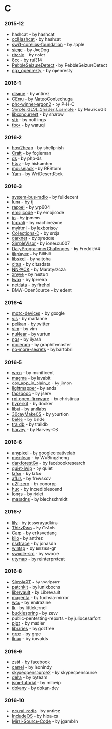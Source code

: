 # C


### 2015-12
- [hashcat](https://github.com/hashcat/hashcat) - by hashcat
- [oclHashcat](https://github.com/hashcat/oclHashcat) - by hashcat
- [swift-corelibs-foundation](https://github.com/apple/swift-corelibs-foundation) - by apple
- [siege](https://github.com/JoeDog/siege) - by JoeDog
- [ritchie](https://github.com/riolet/ritchie) - by riolet
- [8cc](https://github.com/rui314/8cc) - by rui314
- [PebbleSeizureDetect](https://github.com/PebbleSeizureDetect/PebbleSeizureDetect) - by PebbleSeizureDetect
- [ngx_openresty](https://github.com/openresty/ngx_openresty) - by openresty

### 2016-1
- [disque](https://github.com/antirez/disque) - by antirez
- [CEmu](https://github.com/MateoConLechuga/CEmu) - by MateoConLechuga
- [phc-winner-argon2](https://github.com/P-H-C/phc-winner-argon2) - by P-H-C
- [Simple_GLSL_Shader_Example](https://github.com/MauriceGit/Simple_GLSL_Shader_Example) - by MauriceGit
- [libconcurrent](https://github.com/sharow/libconcurrent) - by sharow
- [stb](https://github.com/nothings/stb) - by nothings
- [tbox](https://github.com/waruqi/tbox) - by waruqi

### 2016-2
- [how2heap](https://github.com/shellphish/how2heap) - by shellphish
- [Craft](https://github.com/fogleman/Craft) - by fogleman
- [ds](https://github.com/php-ds/ds) - by php-ds
- [htop](https://github.com/hishamhm/htop) - by hishamhm
- [mousejack](https://github.com/RFStorm/mousejack) - by RFStorm
- [Yarn](https://github.com/WetDesertRock/Yarn) - by WetDesertRock

### 2016-3
- [system-bus-radio](https://github.com/fulldecent/system-bus-radio) - by fulldecent
- [luna](https://github.com/tj/luna) - by tj
- [rappel](https://github.com/yrp604/rappel) - by yrp604
- [emojicode](https://github.com/emojicode/emojicode) - by emojicode
- [jo](https://github.com/jpmens/jo) - by jpmens
- [tcpkali](https://github.com/machinezone/tcpkali) - by machinezone
- [myhtml](https://github.com/lexborisov/myhtml) - by lexborisov
- [Collections-C](https://github.com/srdja/Collections-C) - by srdja
- [darknet](https://github.com/pjreddie/darknet) - by pjreddie
- [SimpleVisor](https://github.com/ionescu007/SimpleVisor) - by ionescu007
- [DailyProgrammerChallenges](https://github.com/FreddieV4/DailyProgrammerChallenges) - by FreddieV4
- [ijkplayer](https://github.com/Bilibili/ijkplayer) - by Bilibili
- [libsixel](https://github.com/saitoha/libsixel) - by saitoha
- [citus](https://github.com/citusdata/citus) - by citusdata
- [NNPACK](https://github.com/Maratyszcza/NNPACK) - by Maratyszcza
- [xhyve](https://github.com/mist64/xhyve) - by mist64
- [lwan](https://github.com/lpereira/lwan) - by lpereira
- [netdata](https://github.com/firehol/netdata) - by firehol
- [BMW-OpenSource](https://github.com/edent/BMW-OpenSource) - by edent

### 2016-4
- [mozc-devices](https://github.com/google/mozc-devices) - by google
- [vis](https://github.com/martanne/vis) - by martanne
- [pelikan](https://github.com/twitter/pelikan) - by twitter
- [vim](https://github.com/vim/vim) - by vim
- [nuklear](https://github.com/vurtun/nuklear) - by vurtun
- [ngs](https://github.com/ilyash/ngs) - by ilyash
- [moreram](https://github.com/graphitemaster/moreram) - by graphitemaster
- [no-more-secrets](https://github.com/bartobri/no-more-secrets) - by bartobri

### 2016-5
- [wren](https://github.com/munificent/wren) - by munificent
- [magma](https://github.com/lavabit/magma) - by lavabit
- [osx_app_in_plain_c](https://github.com/jimon/osx_app_in_plain_c) - by jimon
- [lightmapper](https://github.com/ands/lightmapper) - by ands
- [facebooc](https://github.com/jserv/facebooc) - by jserv
- [rpi-open-firmware](https://github.com/christinaa/rpi-open-firmware) - by christinaa
- [hyperkit](https://github.com/docker/hyperkit) - by docker
- [libui](https://github.com/andlabs/libui) - by andlabs
- [30dayMakeOS](https://github.com/yourtion/30dayMakeOS) - by yourtion
- [balde](https://github.com/balde/balde) - by balde
- [traildb](https://github.com/traildb/traildb) - by traildb
- [harvey](https://github.com/Harvey-OS/harvey) - by Harvey-OS

### 2016-6
- [anypixel](https://github.com/googlecreativelab/anypixel) - by googlecreativelab
- [memleax](https://github.com/WuBingzheng/memleax) - by WuBingzheng
- [darkforestGo](https://github.com/facebookresearch/darkforestGo) - by facebookresearch
- [quiet-lwip](https://github.com/quiet/quiet-lwip) - by quiet
- [lzfse](https://github.com/lzfse/lzfse) - by lzfse
- [afl.rs](https://github.com/frewsxcv/afl.rs) - by frewsxcv
- [u2f-zero](https://github.com/conorpp/u2f-zero) - by conorpp
- [huo](https://github.com/incrediblesound/huo) - by incrediblesound
- [longs](https://github.com/riolet/longs) - by riolet
- [massdns](https://github.com/blechschmidt/massdns) - by blechschmidt

### 2016-7
- [lily](https://github.com/jesserayadkins/lily) - by jesserayadkins
- [ThinkPwn](https://github.com/Cr4sh/ThinkPwn) - by Cr4sh
- [Carp](https://github.com/eriksvedang/Carp) - by eriksvedang
- [kilo](https://github.com/antirez/kilo) - by antirez
- [nsntrace](https://github.com/jonasdn/nsntrace) - by jonasdn
- [winfsp](https://github.com/billziss-gh/winfsp) - by billziss-gh
- [swoole-src](https://github.com/swoole/swoole-src) - by swoole
- [utymap](https://github.com/reinterpretcat/utymap) - by reinterpretcat

### 2016-8
- [SimpleRT](https://github.com/vvviperrr/SimpleRT) - by vvviperrr
- [patchkit](https://github.com/lunixbochs/patchkit) - by lunixbochs
- [librevault](https://github.com/Librevault/librevault) - by Librevault
- [magenta](https://github.com/fuchsia-mirror/magenta) - by fuchsia-mirror
- [wcc](https://github.com/endrazine/wcc) - by endrazine
- [lk](https://github.com/littlekernel/lk) - by littlekernel
- [bucklespring](https://github.com/zevv/bucklespring) - by zevv
- [public-pentesting-reports](https://github.com/juliocesarfort/public-pentesting-reports) - by juliocesarfort
- [pigz](https://github.com/madler/pigz) - by madler
- [libraries](https://github.com/gozfree/libraries) - by gozfree
- [grpc](https://github.com/grpc/grpc) - by grpc
- [linux](https://github.com/torvalds/linux) - by torvalds

### 2016-9
- [zstd](https://github.com/facebook/zstd) - by facebook
- [camel](https://github.com/leonindy/camel) - by leonindy
- [skypeopensource2](https://github.com/skypeopensource/skypeopensource2) - by skypeopensource
- [delta](https://github.com/byteam/delta) - by byteam
- [json-tutorial](https://github.com/miloyip/json-tutorial) - by miloyip
- [dokany](https://github.com/dokan-dev/dokany) - by dokan-dev

### 2016-10
- [neural-redis](https://github.com/antirez/neural-redis) - by antirez
- [IncludeOS](https://github.com/hioa-cs/IncludeOS) - by hioa-cs
- [Mirai-Source-Code](https://github.com/jgamblin/Mirai-Source-Code) - by jgamblin
